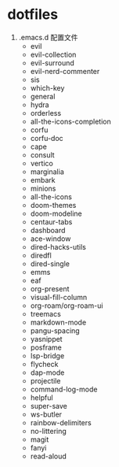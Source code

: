 # dotfiles

1. .emacs.d 配置文件
   - evil
   - evil-collection
   - evil-surround
   - evil-nerd-commenter
   - sis
   - which-key
   - general
   - hydra
   - orderless
   - all-the-icons-completion
   - corfu
   - corfu-doc
   - cape
   - consult
   - vertico
   - marginalia
   - embark
   - minions
   - all-the-icons
   - doom-themes
   - doom-modeline
   - centaur-tabs
   - dashboard
   - ace-window
   - dired-hacks-utils
   - diredfl
   - dired-single
   - emms
   - eaf
   - org-present
   - visual-fill-column
   - org-roam/org-roam-ui
   - treemacs
   - markdown-mode
   - pangu-spacing
   - yasnippet
   - posframe
   - lsp-bridge
   - flycheck
   - dap-mode
   - projectile
   - command-log-mode
   - helpful
   - super-save
   - ws-butler
   - rainbow-delimiters
   - no-littering
   - magit
   - fanyi
   - read-aloud
